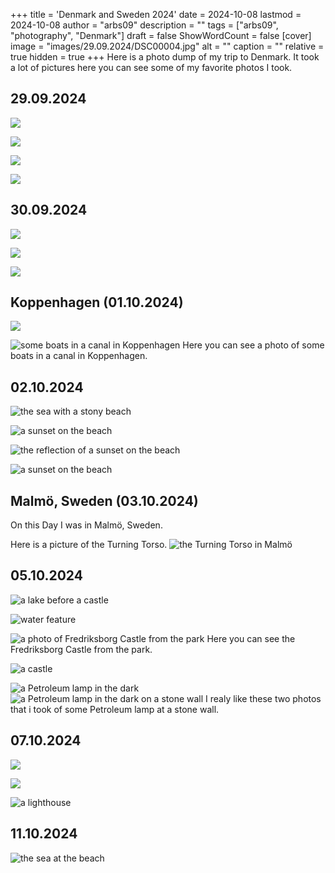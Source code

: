+++
title = 'Denmark and Sweden 2024'
date = 2024-10-08
lastmod = 2024-10-08
author = "arbs09"
description = ""
tags = ["arbs09", "photography", "Denmark"]
draft = false
ShowWordCount = false
[cover]
image = "images/29.09.2024/DSC00004.jpg"
alt = ""
caption = ""
relative = true
hidden = true
+++
Here is a photo dump of my trip to Denmark. It took a lot of pictures here you can see some of my favorite photos I took.

## 29.09.2024

![](images/29.09.2024/DSC00004.jpg)

![](images/29.09.2024/DSC00012.jpg)

![](images/29.09.2024/DSC00076.jpg)

![](images/29.09.2024/DSC00082.jpg)

## 30.09.2024

![](images/30.09.2024/DSC00001.jpg)

![](images/30.09.2024/DSC00005.jpg)

![](images/30.09.2024/DSC00008.jpg)

## Koppenhagen (01.10.2024)

![](images/01.10.2024/DSC00009.jpg)

![some boats in a canal in Koppenhagen](images/01.10.2024/DSC00017.jpg)
Here you can see a photo of some boats in a canal in Koppenhagen.

## 02.10.2024

![the sea with a stony beach](images/02.10.2024/DSC00014.jpg)

![a sunset on the beach](images/02.10.2024/DSC00023.jpg)

![the reflection of a sunset on the beach](images/02.10.2024/DSC00031.jpg)

![a sunset on the beach](images/02.10.2024/DSC00055.jpg)

## Malmö, Sweden (03.10.2024)

On this Day I was in Malmö, Sweden.

Here is a picture of the Turning Torso.
![the Turning Torso in Malmö](images/03.10.2024/Turning%20Torso.jpg)

## 05.10.2024

![a lake before a castle](images/05.10.2024/Schloss_Frederiksborg_with_water_horzontal.jpg)

![water feature](images/05.10.2024/DSC00958.jpg)

![a photo of Fredriksborg Castle from the park](images/05.10.2024/DSC00975.jpg)
Here you can see the Fredriksborg Castle from the park.

![a castle](images/05.10.2024/DSC00979.jpg)

![a Petroleum lamp in the dark](images/05.10.2024/PetroleumLampdarkstonewall%2001.jpg)
![a Petroleum lamp in the dark on a stone wall](images/05.10.2024/PetroleumLampdarkstonewall%2002.jpg)
I realy like these two photos that i took of some Petroleum lamp at a stone wall.

## 07.10.2024

![](images/07.10.2024/DSC00004.jpg)

![](images/07.10.2024/DSC00006.jpg)

![a lighthouse](images/07.10.2024/DSC00014.jpg)

## 11.10.2024

![the sea at the beach](images/11.10.2024/DSC00012.JPG)